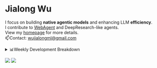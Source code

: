 #  Jialong Wu

I focus on building **native agentic models** and enhancing LLM **efficiency**.<br>
I contribute to [WebAgent](https://github.com/Alibaba-NLP/WebAgent) and DeepResearch-like agents.<br>
View my [homepage](https://callanwu.github.io/) for more details. <br>
📫Contact: wujialongml@gmail.com

<details><summary>📊Weekly Development Breakdown</summary>

<!--START_SECTION:waka-->

```txt
From: 01 September 2025 - To: 08 September 2025

Total Time: 28 hrs 40 mins

Python     14 hrs 15 mins  ████████████▒░░░░░░░░░░░░   49.69 %
Bash       7 hrs 24 mins   ██████▒░░░░░░░░░░░░░░░░░░   25.81 %
JSON       6 hrs 10 mins   █████▒░░░░░░░░░░░░░░░░░░░   21.53 %
HTML       42 mins         ▓░░░░░░░░░░░░░░░░░░░░░░░░   02.49 %
Other      6 mins          ░░░░░░░░░░░░░░░░░░░░░░░░░   00.36 %
```

<!--END_SECTION:waka-->

[![wakatime](https://wakatime.com/badge/user/c6720b29-9431-4a60-bc9d-e1fb2b6bd65f.svg)](https://wakatime.com/@c6720b29-9431-4a60-bc9d-e1fb2b6bd65f)
</details>

[![](https://img.shields.io/badge/Google%20Scholar-4385FE.svg?&color=d6d6d6&style=flat-square&logo=google-scholar)](https://scholar.google.com/citations?user=6eg2m4YAAAAJ)
![](https://komarev.com/ghpvc/?username=callanwu)
